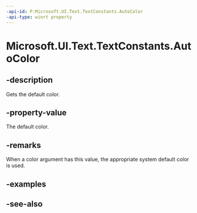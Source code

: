 ```yaml
---
-api-id: P:Microsoft.UI.Text.TextConstants.AutoColor
-api-type: winrt property
---
```


<!-- Property syntax
public Windows.UI.Color AutoColor { get; }
-->

# Microsoft.UI.Text.TextConstants.AutoColor

## -description
Gets the default color.

## -property-value
The default color.

## -remarks
When a color argument has this value, the appropriate system default color is used.

## -examples

## -see-also
